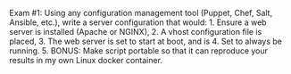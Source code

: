 Exam #1:
Using any configuration management tool (Puppet, Chef, Salt, Ansible, etc.), write a server configuration that would:
    1. Ensure a web server is installed (Apache or NGINX),
    2. A vhost configuration file is placed,
    3. The web server is set to start at boot, and is
    4. Set to always be running.
    5. BONUS: Make script portable so that it can reproduce your results in my own Linux docker container.
